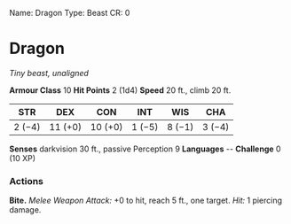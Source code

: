 Name: Dragon
Type: Beast
CR: 0

# Dragon
_Tiny beast, unaligned_

**Armour Class** 10
**Hit Points** 2 (1d4)
**Speed** 20 ft., climb 20 ft.

| STR     | DEX     | CON     | INT     | WIS     | CHA     |
|---------|---------|---------|---------|---------|---------|
| 2 (−4)  | 11 (+0) | 10 (+0) | 1 (−5)  | 8 (−1)  | 3 (−4)  |  

**Senses** darkvision 30 ft., passive Perception 9
**Languages** --
**Challenge** 0 (10 XP)

### Actions
**Bite.** _Melee Weapon Attack:_ +0 to hit, reach 5 ft., one target. _Hit:_ 1 piercing damage.